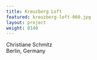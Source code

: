 ```yaml
---
title: Kreuzberg Loft
featured: kreuzberg-loft-060.jpg
layout: project
weight: 0140
---
```


Christiane Schmitz  
Berlin, Germany
